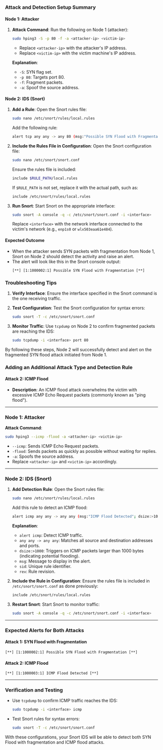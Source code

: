 ### Attack and Detection Setup Summary

#### Node 1: Attacker
1. **Attack Command**:
   Run the following on Node 1 (attacker):
   ```bash
   sudo hping3 -S -p 80 -f -a <attacker-ip> <victim-ip>
   ```
   - Replace `<attacker-ip>` with the attacker's IP address.
   - Replace `<victim-ip>` with the victim machine's IP address.

   **Explanation**:
   - `-S`: SYN flag set.
   - `-p 80`: Targets port 80.
   - `-f`: Fragment packets.
   - `-a`: Spoof the source address.

#### Node 2: IDS (Snort)
1. **Add a Rule**:
   Open the Snort rules file:
   ```bash
   sudo nano /etc/snort/rules/local.rules
   ```
   Add the following rule:
   ```bash
   alert tcp any any -> any 80 (msg:"Possible SYN Flood with Fragmentation"; flags:S; fragbits:M; ttl:<=64; sid:1000002; rev:1;)
   ```

2. **Include the Rules File in Configuration**:
   Open the Snort configuration file:
   ```bash
   sudo nano /etc/snort/snort.conf
   ```
   Ensure the rules file is included:
   ```bash
   include $RULE_PATH/local.rules
   ```
   If `$RULE_PATH` is not set, replace it with the actual path, such as:
   ```bash
   include /etc/snort/rules/local.rules
   ```

3. **Run Snort**:
   Start Snort on the appropriate interface:
   ```bash
   sudo snort -A console -q -c /etc/snort/snort.conf -i <interface>
   ```
   Replace `<interface>` with the network interface connected to the victim's network (e.g., `enp1s0` or `wlx503eaa61e484`).

#### Expected Outcome
- When the attacker sends SYN packets with fragmentation from Node 1, Snort on Node 2 should detect the activity and raise an alert.
- The alert will look like this in the Snort console output:
  ```
  [**] [1:1000002:1] Possible SYN Flood with Fragmentation [**]
  ```

### Troubleshooting Tips
1. **Verify Interface**:
   Ensure the interface specified in the Snort command is the one receiving traffic.

2. **Test Configuration**:
   Test the Snort configuration for syntax errors:
   ```bash
   sudo snort -T -c /etc/snort/snort.conf
   ```

3. **Monitor Traffic**:
   Use `tcpdump` on Node 2 to confirm fragmented packets are reaching the IDS:
   ```bash
   sudo tcpdump -i <interface> port 80
   ```

By following these steps, Node 2 will successfully detect and alert on the fragmented SYN flood attack initiated from Node 1.



### Adding an Additional Attack Type and Detection Rule

#### Attack 2: ICMP Flood
- **Description**: An ICMP flood attack overwhelms the victim with excessive ICMP Echo Request packets (commonly known as "ping flood").
  
---

### Node 1: Attacker
**Attack Command**:
```bash
sudo hping3 --icmp -flood -a <attacker-ip> <victim-ip>
```
- `--icmp`: Sends ICMP Echo Request packets.
- `-flood`: Sends packets as quickly as possible without waiting for replies.
- `-a`: Spoofs the source address.
- Replace `<attacker-ip>` and `<victim-ip>` accordingly.

---

### Node 2: IDS (Snort)

1. **Add Detection Rule**:
   Open the Snort rules file:
   ```bash
   sudo nano /etc/snort/rules/local.rules
   ```
   Add this rule to detect an ICMP flood:
   ```bash
   alert icmp any any -> any any (msg:"ICMP Flood Detected"; dsize:>1000; sid:1000003; rev:1;)
   ```
   **Explanation**:
   - `alert icmp`: Detect ICMP traffic.
   - `any any -> any any`: Matches all source and destination addresses and ports.
   - `dsize:>1000`: Triggers on ICMP packets larger than 1000 bytes (indicating potential flooding).
   - `msg`: Message to display in the alert.
   - `sid`: Unique rule identifier.
   - `rev`: Rule revision.

2. **Include the Rule in Configuration**:
   Ensure the rules file is included in `/etc/snort/snort.conf` as done previously:
   ```bash
   include /etc/snort/rules/local.rules
   ```

3. **Restart Snort**:
   Start Snort to monitor traffic:
   ```bash
   sudo snort -A console -q -c /etc/snort/snort.conf -i <interface>
   ```

---

### Expected Alerts for Both Attacks
#### Attack 1: SYN Flood with Fragmentation
```plaintext
[**] [1:1000002:1] Possible SYN Flood with Fragmentation [**]
```

#### Attack 2: ICMP Flood
```plaintext
[**] [1:1000003:1] ICMP Flood Detected [**]
```

---

### Verification and Testing
- Use `tcpdump` to confirm ICMP traffic reaches the IDS:
  ```bash
  sudo tcpdump -i <interface> icmp
  ```

- Test Snort rules for syntax errors:
  ```bash
  sudo snort -T -c /etc/snort/snort.conf
  ```

With these configurations, your Snort IDS will be able to detect both SYN Flood with fragmentation and ICMP flood attacks.